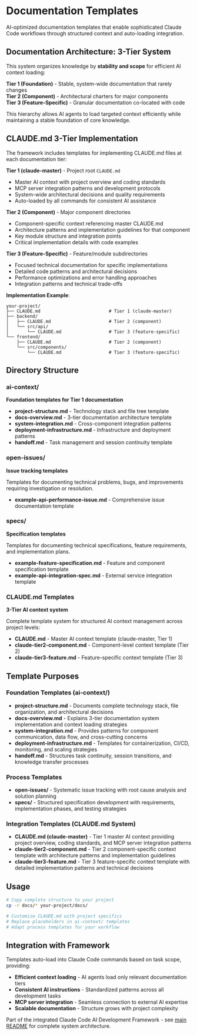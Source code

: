 # Documentation Templates

AI-optimized documentation templates that enable sophisticated Claude Code workflows through structured context and auto-loading integration.

## Documentation Architecture: 3-Tier System

This system organizes knowledge by **stability and scope** for efficient AI context loading:

**Tier 1 (Foundation)** - Stable, system-wide documentation that rarely changes  
**Tier 2 (Component)** - Architectural charters for major components  
**Tier 3 (Feature-Specific)** - Granular documentation co-located with code

This hierarchy allows AI agents to load targeted context efficiently while maintaining a stable foundation of core knowledge.

## CLAUDE.md 3-Tier Implementation

The framework includes templates for implementing CLAUDE.md files at each documentation tier:

**Tier 1 (claude-master)** - Project root `CLAUDE.md`  
- Master AI context with project overview and coding standards
- MCP server integration patterns and development protocols  
- System-wide architectural decisions and quality requirements
- Auto-loaded by all commands for consistent AI assistance

**Tier 2 (Component)** - Major component directories  
- Component-specific context referencing master CLAUDE.md
- Architecture patterns and implementation guidelines for that component
- Key module structure and integration points
- Critical implementation details with code examples

**Tier 3 (Feature-Specific)** - Feature/module subdirectories
- Focused technical documentation for specific implementations  
- Detailed code patterns and architectural decisions
- Performance optimizations and error handling approaches
- Integration patterns and technical trade-offs

**Implementation Example**:
```
your-project/
├── CLAUDE.md                          # Tier 1 (claude-master)
├── backend/
│   ├── CLAUDE.md                      # Tier 2 (component)
│   └── src/api/
│       └── CLAUDE.md                  # Tier 3 (feature-specific)
└── frontend/  
    ├── CLAUDE.md                      # Tier 2 (component)
    └── src/components/
        └── CLAUDE.md                  # Tier 3 (feature-specific)
```

## Directory Structure

### ai-context/
**Foundation templates for Tier 1 documentation**

- **project-structure.md** - Technology stack and file tree template
- **docs-overview.md** - 3-tier documentation architecture template
- **system-integration.md** - Cross-component integration patterns
- **deployment-infrastructure.md** - Infrastructure and deployment patterns
- **handoff.md** - Task management and session continuity template

### open-issues/
**Issue tracking templates**

Templates for documenting technical problems, bugs, and improvements requiring investigation or resolution.

- **example-api-performance-issue.md** - Comprehensive issue documentation template

### specs/
**Specification templates**

Templates for documenting technical specifications, feature requirements, and implementation plans.

- **example-feature-specification.md** - Feature and component specification template
- **example-api-integration-spec.md** - External service integration template

### CLAUDE.md Templates
**3-Tier AI context system**

Complete template system for structured AI context management across project levels:

- **CLAUDE.md** - Master AI context template (claude-master, Tier 1)
- **claude-tier2-component.md** - Component-level context template (Tier 2)  
- **claude-tier3-feature.md** - Feature-specific context template (Tier 3)

## Template Purposes

### Foundation Templates (ai-context/)
- **project-structure.md** - Documents complete technology stack, file organization, and architectural decisions
- **docs-overview.md** - Explains 3-tier documentation system implementation and context loading strategies
- **system-integration.md** - Provides patterns for component communication, data flow, and cross-cutting concerns
- **deployment-infrastructure.md** - Templates for containerization, CI/CD, monitoring, and scaling strategies
- **handoff.md** - Structures task continuity, session transitions, and knowledge transfer processes

### Process Templates
- **open-issues/** - Systematic issue tracking with root cause analysis and solution planning
- **specs/** - Structured specification development with requirements, implementation phases, and testing strategies

### Integration Templates (CLAUDE.md System)
- **CLAUDE.md (claude-master)** - Tier 1 master AI context providing project overview, coding standards, and MCP server integration patterns
- **claude-tier2-component.md** - Tier 2 component-specific context template with architecture patterns and implementation guidelines  
- **claude-tier3-feature.md** - Tier 3 feature-specific context template with detailed implementation patterns and technical decisions

## Usage

```bash
# Copy complete structure to your project
cp -r docs/* your-project/docs/

# Customize CLAUDE.md with project specifics
# Replace placeholders in ai-context/ templates
# Adapt process templates for your workflow
```

## Integration with Framework

Templates auto-load into Claude Code commands based on task scope, providing:
- **Efficient context loading** - AI agents load only relevant documentation tiers
- **Consistent AI instructions** - Standardized patterns across all development tasks
- **MCP server integration** - Seamless connection to external AI expertise
- **Scalable documentation** - Structure grows with project complexity

Part of the integrated Claude Code AI Development Framework - see [main README](../README.md) for complete system architecture.